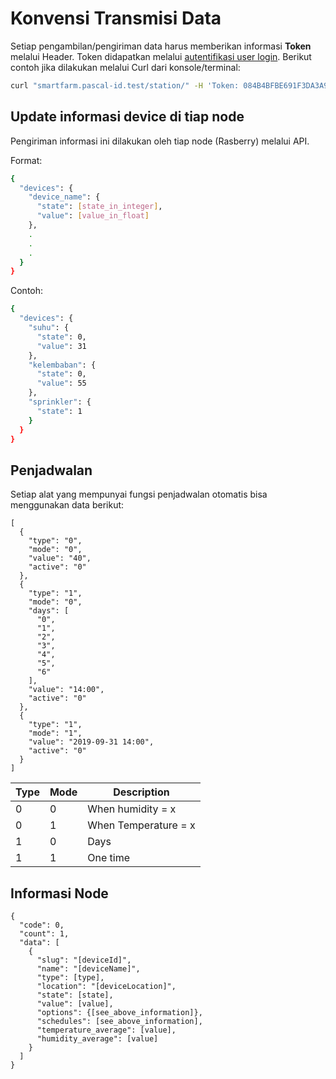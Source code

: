 # Konvensi Transmisi Data

Setiap pengambilan/pengiriman data harus memberikan informasi **Token** melalui Header. Token didapatkan melalui [autentifikasi user login](Auth.md).
Berikut contoh jika dilakukan melalui Curl dari konsole/terminal:

```bash
curl "smartfarm.pascal-id.test/station/" -H 'Token: 084B4BFBE691F3DA3A99EA702F7D10C6CEB4A04E982F55F7C3AD9A0AA65A65CB'
```

## Update informasi device di tiap node

Pengiriman informasi ini dilakukan oleh tiap node (Rasberry) melalui API.

Format:

```bash
{
  "devices": {
    "device_name": {
      "state": [state_in_integer],
      "value": [value_in_float]
    },
    .
    .
    .
  }
}
```

Contoh:

```bash
{
  "devices": {
    "suhu": {
      "state": 0,
      "value": 31
    },
    "kelembaban": {
      "state": 0,
      "value": 55
    },
    "sprinkler": {
      "state": 1
    }
  }
}
```

## Penjadwalan

Setiap alat yang mempunyai fungsi penjadwalan otomatis bisa menggunakan data berikut:

```
[
  {
    "type": "0",
    "mode": "0",
    "value": "40",
    "active": "0"
  },
  {
    "type": "1",
    "mode": "0",
    "days": [
      "0",
      "1",
      "2",
      "3",
      "4",
      "5",
      "6"
    ],
    "value": "14:00",
    "active": "0"
  },
  {
    "type": "1",
    "mode": "1",
    "value": "2019-09-31 14:00",
    "active": "0"
  }
]
```



| Type  | Mode | Description |
|--|---|---|
| 0 | 0 | When humidity = x  |
| 0 | 1 | When Temperature = x  |
| 1 | 0 | Days  |
| 1 | 1 | One time  |



## Informasi Node

```
{
  "code": 0,
  "count": 1,
  "data": [
    {
      "slug": "[deviceId]",
      "name": "[deviceName]",
      "type": [type],
      "location": "[deviceLocation]",
      "state": [state],
      "value": [value],
      "options": {[see_above_information]},
      "schedules": [see_above_information],
      "temperature_average": [value],
      "humidity_average": [value]
    }
  ]
}
```

